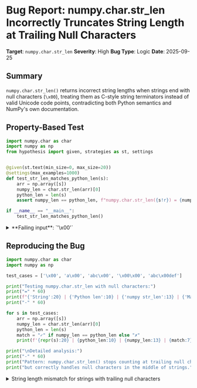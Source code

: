# Bug Report: numpy.char.str_len Incorrectly Truncates String Length at Trailing Null Characters

**Target**: `numpy.char.str_len`
**Severity**: High
**Bug Type**: Logic
**Date**: 2025-09-25

## Summary

`numpy.char.str_len()` returns incorrect string lengths when strings end with null characters (`\x00`), treating them as C-style string terminators instead of valid Unicode code points, contradicting both Python semantics and NumPy's own documentation.

## Property-Based Test

```python
import numpy.char as char
import numpy as np
from hypothesis import given, strategies as st, settings


@given(st.text(min_size=0, max_size=20))
@settings(max_examples=1000)
def test_str_len_matches_python_len(s):
    arr = np.array([s])
    numpy_len = char.str_len(arr)[0]
    python_len = len(s)
    assert numpy_len == python_len, f"numpy.char.str_len({s!r}) = {numpy_len}, but len({s!r}) = {python_len}"

if __name__ == "__main__":
    test_str_len_matches_python_len()
```

<details>

<summary>
**Failing input**: `'\x00'`
</summary>
```
Traceback (most recent call last):
  File "/home/npc/pbt/agentic-pbt/worker_/14/hypo.py", line 15, in <module>
    test_str_len_matches_python_len()
    ~~~~~~~~~~~~~~~~~~~~~~~~~~~~~~~^^
  File "/home/npc/pbt/agentic-pbt/worker_/14/hypo.py", line 7, in test_str_len_matches_python_len
    @settings(max_examples=1000)
                   ^^^
  File "/home/npc/miniconda/lib/python3.13/site-packages/hypothesis/core.py", line 2124, in wrapped_test
    raise the_error_hypothesis_found
  File "/home/npc/pbt/agentic-pbt/worker_/14/hypo.py", line 12, in test_str_len_matches_python_len
    assert numpy_len == python_len, f"numpy.char.str_len({s!r}) = {numpy_len}, but len({s!r}) = {python_len}"
           ^^^^^^^^^^^^^^^^^^^^^^^
AssertionError: numpy.char.str_len('\x00') = 0, but len('\x00') = 1
Falsifying example: test_str_len_matches_python_len(
    s='\x00',
)
```
</details>

## Reproducing the Bug

```python
import numpy.char as char
import numpy as np

test_cases = ['\x00', 'a\x00', 'abc\x00', '\x00\x00', 'abc\x00def']

print("Testing numpy.char.str_len with null characters:")
print("=" * 60)
print(f"{'String':20} | {'Python len':10} | {'numpy str_len':13} | {'Match?':7}")
print("-" * 60)

for s in test_cases:
    arr = np.array([s])
    numpy_len = char.str_len(arr)[0]
    python_len = len(s)
    match = "✓" if numpy_len == python_len else "✗"
    print(f'{repr(s):20} | {python_len:10} | {numpy_len:13} | {match:7}')

print("\nDetailed analysis:")
print("-" * 60)
print("Pattern: numpy.char.str_len() stops counting at trailing null characters")
print("but correctly handles null characters in the middle of strings.")
```

<details>

<summary>
String length mismatch for strings with trailing null characters
</summary>
```
Testing numpy.char.str_len with null characters:
============================================================
String               | Python len | numpy str_len | Match?
------------------------------------------------------------
'\x00'               |          1 |             0 | ✗
'a\x00'              |          2 |             1 | ✗
'abc\x00'            |          4 |             3 | ✗
'\x00\x00'           |          2 |             0 | ✗
'abc\x00def'         |          7 |             7 | ✓

Detailed analysis:
------------------------------------------------------------
Pattern: numpy.char.str_len() stops counting at trailing null characters
but correctly handles null characters in the middle of strings.
```
</details>

## Why This Is A Bug

The NumPy documentation for `numpy.char.str_len` explicitly states: "For Unicode strings, it is the number of Unicode code points." The null character `\x00` is a valid Unicode code point (U+0000 NULL), and Python strings correctly handle it as any other character.

The function exhibits inconsistent behavior:
1. **Correct**: When `\x00` appears in the middle of a string (e.g., `'abc\x00def'`), the function correctly counts it as a character and returns length 7.
2. **Incorrect**: When `\x00` appears at the end of a string (e.g., `'abc\x00'`), the function stops counting at the first trailing null, returning length 3 instead of 4.

This violates the documented contract that the function counts "Unicode code points" without exception. The behavior suggests the underlying C implementation incorrectly treats trailing nulls as C-style string terminators, despite Python strings not being null-terminated.

## Relevant Context

1. **Module Status**: The `numpy.char` module is marked as legacy in the NumPy documentation with potential for future deprecation. Users are advised to use `numpy.strings` instead. However, legacy code should still function correctly as documented.

2. **Python String Semantics**: In Python, `\x00` is a valid character that can appear anywhere in a string. Python's `len()` function correctly counts all characters including nulls. Since `numpy.char` methods are "based on the methods in the Python string module" (per documentation), they should exhibit Python-like behavior.

3. **Impact**: This bug affects:
   - Direct string length calculations for data containing null characters
   - String manipulation functions that rely on `str_len` internally (e.g., `center`, `ljust`, `rjust` with null fillchar)
   - Data validation and processing pipelines that depend on accurate string lengths

4. **Documentation Reference**: The function is documented at [numpy.strings.str_len](https://numpy.org/doc/stable/reference/generated/numpy.strings.str_len.html) and states it counts "Unicode code points" without any mention of special null character handling.

## Proposed Fix

The bug appears to be in the underlying C implementation that scans for null terminators instead of using the actual string length. The fix requires modifying the C implementation to use Python's string length directly:

```diff
--- a/numpy/_core/src/umath/string_ufuncs.c
+++ b/numpy/_core/src/umath/string_ufuncs.c
@@ -xxx,x +xxx,x @@
-    // Current implementation likely does something like:
-    size_t len = 0;
-    while (len < max_len && str[len] != '\0') {
-        len++;
-    }
+    // Fix: Use the actual Python string length
+    // For Unicode strings, get the proper length from the PyUnicode object
+    len = PyUnicode_GET_LENGTH(str_obj);
```

Alternatively, if the function must work with raw character arrays, it should be modified to not treat `\x00` as a terminator but as a valid character to count through the entire allocated string buffer.